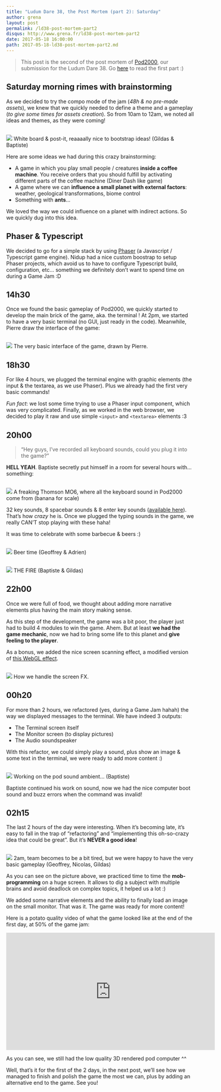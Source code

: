 ```yaml
---
title: "Ludum Dare 38, the Post Mortem (part 2): Saturday"
author: grena
layout: post
permalink: /ld38-post-mortem-part2
disqus: http://www.grena.fr/ld38-post-mortem-part2
date: 2017-05-18 16:00:00
path: 2017-05-18-ld38-post-mortem-part2.md
---
```


> This post is the second of the post mortem of [Pod2000](https://ldjam.com/events/ludum-dare/38/pod2000), our submission for the Ludum Dare 38. Go [here](http://www.grena.fr/ld38-post-mortem-part1) to read the first part :)

## Saturday morning rimes with brainstorming
As we decided to try the compo mode of the jam (_48h & no pre-made assets_), we knew that we 
quickly needed to define a theme and a gameplay (_to give some times for assets creation_). 
So from 10am to 12am, we noted all ideas and themes, as they were coming! 

<div class="img-legend" style="margin-top: 30px;">
    <img src="/assets/img/posts/ld38-p2-board.jpg" class="img-thumbnail ">
    <span>White board & post-it, reaaaally nice to bootstrap ideas! (Gildas & Baptiste)</span>
</div>

Here are some ideas we had during this crazy brainstorming:

- A game in which you play small people / creatures **inside a coffee machine**. You receive orders that you should fulfill by activating different parts of the coffee machine (Diner Dash like game)
- A game where we can **influence a small planet with external factors**: weather, geological transformations, biome control
- Something with **ants**...

We loved the way we could influence on a planet with indirect actions. So we quickly dug into this idea. 

## Phaser & Typescript
We decided to go for a simple stack by using [Phaser](http://phaser.io) (a Javascript / Typescript game engine). 
Nidup had a nice custom boostrap to setup Phaser projects, which avoid us to have to configure 
Typescript build, configuration, etc… something we definitely don’t want to spend time on during a 
Game Jam :D

## 14h30
Once we found the basic gameplay of Pod2000, we quickly started to develop the main brick of the game, aka. the terminal ! At 2pm, we started to have a very basic terminal (no GUI, just ready in the code). Meanwhile, Pierre draw the interface of the game:

<div class="img-legend" style="margin-top: 30px;">
    <img src="/assets/img/posts/ld38-p2-computer-drawing.jpg" class="img-thumbnail ">
    <span>The very basic interface of the game, drawn by Pierre.</span>
</div>

## 18h30
For like 4 hours, we plugged the terminal engine with graphic elements (the input & the textarea, as we use Phaser). Plus we already had the first very basic commands!

_Fun fact_: we lost some time trying to use a Phaser input component, which was very complicated. 
Finally, as we worked in the web browser, we decided to play it raw and use simple `<input>` and `<textarea>` 
elements :3

## 20h00
> “Hey guys, I’ve recorded all keyboard sounds, could you plug it into the game?”

**HELL YEAH**. Baptiste secretly put himself in a room for several hours with… something:

<div class="img-legend" style="margin-top: 30px;">
    <img src="/assets/img/posts/ld38-p2-thomsonMO6.jpg" class="img-thumbnail ">
    <span>A freaking Thomson MO6, where all the keyboard sound in Pod2000 come from (banana for scale)</span>
</div>

32 key sounds, 8 spacebar sounds & 8 enter key sounds ([available here](https://github.com/nidup/ldjam38/tree/master/assets/sounds/keyboard)). That’s how _crazy_ he is. Once we plugged the typing sounds in the game, we really CAN’T stop playing with these haha!

It was time to celebrate with some barbecue & beers :)

<div class="img-legend" style="margin-top: 30px;">
    <img src="/assets/img/posts/ld38-p2-geoffrey-adrien.jpg" class="img-thumbnail ">
    <span>Beer time (Geoffrey & Adrien)</span>
</div>

<div class="img-legend" style="margin-top: 30px;">
    <img src="/assets/img/posts/ld38-p2-barbecue.jpg" class="img-thumbnail ">
    <span>THE FIRE (Baptiste & Gildas)</span>
</div>

## 22h00
Once we were full of food, we thought about adding more narrative elements plus having the main story making sense. 

As this step of the development, the game was a bit poor, the player just had to build 4 modules 
to win the game. Ahem. But at least **we had the game mechanic**, now we had to bring some life to this 
planet and **give feeling to the player**.

As a bonus, we added the nice screen scanning effect, a modified version of [this WebGL effect](http://glslsandbox.com/e#18578.0).

<div class="img-legend" style="margin-top: 30px;">
    <img src="/assets/img/posts/ld38-p2-screenfx.png" class="img-thumbnail ">
    <span>How we handle the screen FX.</span>
</div>

## 00h20
For more than 2 hours, we refactored (yes, during a Game Jam hahah) the way we displayed messages to the terminal. We have indeed 3 outputs:
- The Terminal screen itself
- The Monitor screen (to display pictures)
- The Audio soundspeaker

With this refactor, we could simply play a sound, plus show an image & some text in the terminal, we were ready to add more content :)

<div class="img-legend" style="margin-top: 30px;">
    <img src="/assets/img/posts/ld38-p2-baptiste.jpg" class="img-thumbnail ">
    <span>Working on the pod sound ambient… (Baptiste)</span>
</div>

Baptiste continued his work on sound, now we had the nice computer boot sound and buzz errors when the command was invalid!

## 02h15
The last 2 hours of the day were interesting. When it’s becoming late, it’s easy to fall in the trap of “refactoring” and “implementing this oh-so-crazy idea that could be great”. But it’s **NEVER a good idea**!

<div class="img-legend" style="margin-top: 30px;">
    <img src="/assets/img/posts/ld38-p2-midnight.jpg" class="img-thumbnail ">
    <span>2am, team becomes to be a bit tired, but we were happy to have the very basic gameplay (Geoffrey, Nicolas, Gildas)</span>
</div>

As you can see on the picture above, we practiced time to time the **mob-programming** on a huge screen. It allows to dig a subject with multiple brains and avoid deadlock on complex topics, it helped us a lot :)

We added some narrative elements and the ability to finally load an image on the small monitor. That was it. The game was ready for more content!

Here is a potato quality video of what the game looked like at the end of the first day, at 50% of the game jam:

<iframe width="560" height="315" src="https://www.youtube.com/embed/VXkLdRRRYWc" frameborder="0" allowfullscreen></iframe>

As you can see, we still had the low quality 3D rendered pod computer ^^

Well, that’s it for the first of the 2 days, in the next post, we’ll see how we managed to finish and polish the game the most we can, plus by adding an alternative end to the game. See you!
